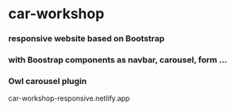 # car-workshop

### responsive website based on Bootstrap
### with Boostrap components as navbar, carousel, form ...
### Owl carousel plugin 
 car-workshop-responsive.netlify.app
